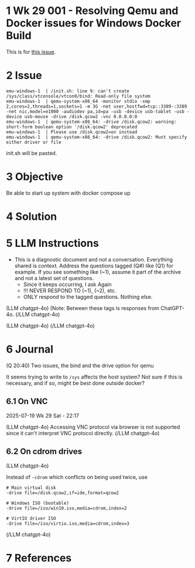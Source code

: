 # 1 Wk 29 001 - Resolving Qemu and Docker issues for Windows Docker Build

This is for [this issue](../../../topics/tooling/linux/tasks/2025/003%20Run%20Windows%20games%20on%20Docker%20or%20VM%20in%20Linux%20if%20wine%20fails.md#41-cant-create-bind-file-on-docker-compose-up-and-qemu-file-error).

# 2 Issue

````
emu-windows-1  | /init.sh: line 9: can't create /sys/class/vtconsole/vtcon0/bind: Read-only file system
emu-windows-1  | qemu-system-x86_64 -monitor stdio -smp 2,cores=2,threads=1,sockets=1 -m 3G -net user,hostfwd=tcp::3389-:3389 -net nic,model=e1000 -audiodev pa,id=pa -usb -device usb-tablet -usb -device usb-mouse -drive /disk.qcow2 -vnc 0.0.0.0:0
emu-windows-1  | qemu-system-x86_64: -drive /disk.qcow2: warning: short-form boolean option '/disk.qcow2' deprecated
emu-windows-1  | Please use /disk.qcow2=on instead
emu-windows-1  | qemu-system-x86_64: -drive /disk.qcow2: Must specify either driver or file
````

init.sh will be pasted.

# 3 Objective

Be able to start up system with docker compose up

# 4 Solution

# 5 LLM Instructions

* This is a diagnostic document and not a conversation. Everything shared is context. Address the questions tagged (Q#) like (Q1) for example. If you see something like (~1), assume it part of the archive and not a latest set of questions.
  * Since it keeps occurring, I ask Again
  * !!! NEVER RESPOND TO (~1), (~2), etc.
  * ONLY respond to the tagged questions. Nothing else.

(LLM chatgpt-4o)
(Note: Between these tags is responses from ChatGPT-4o.
(/LLM chatgpt-4o)

(LLM chatgpt-4o)
(/LLM chatgpt-4o)

# 6 Journal

(Q 20:40) Two issues, the bind and the drive option for qemu

It seems trying to write to `/sys` affects the host system? Not sure if  this is necessary, and if so, might be best done outside docker?

## 6.1 On VNC

2025-07-19 Wk 29 Sat - 22:17

(LLM chatgpt-4o)
Accessing VNC protocol via browser is not supported since it can't interpret VNC protocol directly.
(/LLM chatgpt-4o)

## 6.2 On cdrom drives

(LLM chatgpt-4o)

Instead of `-cdrom` which conflicts on being used twice, use

````
# Main virtual disk
-drive file=/disk.qcow2,if=ide,format=qcow2

# Windows ISO (bootable)
-drive file=/iso/win10.iso,media=cdrom,index=2

# VirtIO driver ISO
-drive file=/iso/virtio.iso,media=cdrom,index=3
````

(/LLM chatgpt-4o)

# 7 References
